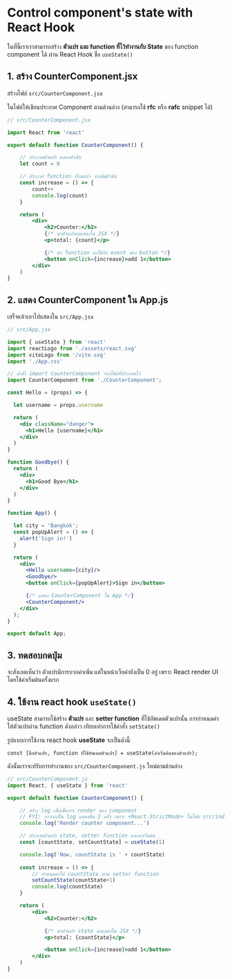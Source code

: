 
# Control component's state with React Hook

ในที่นี้เราเราสามารถสร้าง **ตัวแปร และ function ที่ไว้ทำงานกับ State** ของ function component ได้ ผ่าน React Hook ชื่อ `useState()`

## 1. สร้าง CounterComponent.jsx

สร้างไฟล์ `src/CounterComponent.jsx`

ในไฟล์ให้เขียนประกาศ Component ตามด้านล่าง (สามารถใช้ **rfc** หรือ **rafc** snippet ได้)

```jsx
// src/CounterComponent.jsx

import React from 'react'

export default function CounterComponent() {

    // ประกาศตัวแปร แสดงตัวนับ
    let count = 0

    // ประกาศ function ที่กดแล้ว จะเพิ่มตัวนับ
    const increase = () => {
        count++
        console.log(count)
    }

    return (
        <div>
            <h2>Counter:</h2>
            {/* นำตัวแปรมาแสดงใน JSX */}
            <p>total: {count}</p>

            {/* นำ function มาใช้กับ event ของ button */}
            <button onClick={increase}>add 1</button>
        </div>
    )
}
```

## 2. แสดง CounterComponent ใน App.js

เสร็จแล้วเอาไปแสดงใน `src/App.jsx`

```jsx
// src/App.jsx

import { useState } from 'react'
import reactLogo from './assets/react.svg'
import viteLogo from '/vite.svg'
import './App.css'

// คำสั่ง import CounterComponent จากไฟล์ที่ประกาศไว้
import CounterComponent from './CounterComponent';

const Hello = (props) => {

  let username = props.username

  return (
    <div className="danger">
      <h1>Hello {username}</h1>
    </div>
  )
}

function Goodbye() {
  return (
    <div>
      <h1>Good Bye</h1>
    </div>
  )
}

function App() {

  let city = 'Bangkok';
  const popUpAlert = () => {
    alert('Sign in!')
  }

  return (
    <div>
      <Hello username={city}/>
      <Goodbye/>
      <button onClick={popUpAlert}>Sign in</button>

      {/* แสดง CounterComponent ใน App */}
      <CounterComponent/>
    </div>
  );
}

export default App;

```

## 3. ทดสอบกดปุ่ม

จะสังเกตเห็นว่า ตัวแปรมีการบวกค่าเพิ่ม แต่ในหน้าเว็บค่ายังเป็น 0 อยู่ เพราะ React render UI โดยใช้ค่าเริ่มต้นครั้งแรก

## 4. ใช้งาน react hook `useState()`


useState สามารถใช้สร้าง **ตัวแปร** และ **setter function** ที่ใช้อัพเดตตัวแปรนั้น การกำหนดค่าให้ตัวแปรผ่าน function ดังกล่าว เทียบเท่าการใช้คำสั่ง `setState()`

รูปแบบการใช้งาน react hook **useState** จะเป็นดังนี้ 

```
const [ชื่อตัวแปร, function ที่ใช้อัพเดตตัวแปร] = useState(ค่าเริ่มต้นของตัวแปร);
```

ดังนั้นเราจะปรับการทำงานของ `src/CounterComponent.js` ใหม่ตามด้านล่าง

```jsx
// src/CounterComponent.js
import React, { useState } from 'react'

export default function CounterComponent() {

    // สร้าง log เพื่อเช็คการ render ของ component
    // FYI: อาจจะเป็น log แสดงขึ้น 2 ครั้ง เพราะ <React.StrictMode> ในไฟล์ src/index.js ใน production จะไม่มีการทำงานแบบเบิ้ลแบบนี้
    console.log('Render counter component...')

    // ประกาศตัวแปร state, setter function และค่าเริ่มต้น
    const [countState, setCountState] = useState(1)

    console.log('Now, countState is ' + countState)
    
    const increase = () => {
        // กำหนดค่าให้ countState ผ่าน setter function
        setCountState(countState+1)
        console.log(countState)
    }

    return (
        <div>
            <h2>Counter:</h2>

            {/* นำตัวแปร state มาแสดงใน JSX */}
            <p>total: {countState}</p>

            <button onClick={increase}>add 1</button>
        </div>
    )
}

```
